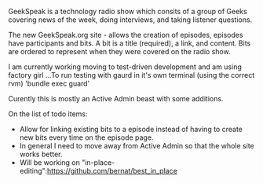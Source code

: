 GeekSpeak is a technology radio show which consits of a group of Geeks covering news of the week, doing interviews, and taking listener questions.

The new GeekSpeak.org site - allows the creation of episodes, episodes have participants and bits.
A bit is a title (required), a link, and content.
Bits are ordered to represent when they were covered on the radio show.

I am currently working moving to test-driven development and am using factory girl ...To run testing with gaurd in it's own terminal (using the correct rvm)
 'bundle exec guard'


Curently this is mostly an Active Admin beast with some additions. 

On the list of todo items:

* Allow for linking existing bits to a episode instead of having to create new bits every time on the episode page.
* In general I need to move away from Active Admin so that the whole site works better.
* Will be working on "in-place-editing":https://github.com/bernat/best_in_place